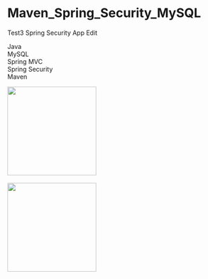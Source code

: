 # Maven_Spring_Security_MySQL
Test3 Spring Security App Edit<br />

Java<br />
MySQL<br />
Spring MVC<br />
Spring Security<br />
Maven<br />

<img src="http://s019.radikal.ru/i635/1711/4b/32e9afb9005a.png" width="200" /></a><br /><br />
<img src="http://s019.radikal.ru/i641/1711/10/170b36ded36e.png" width="200" /></a>
